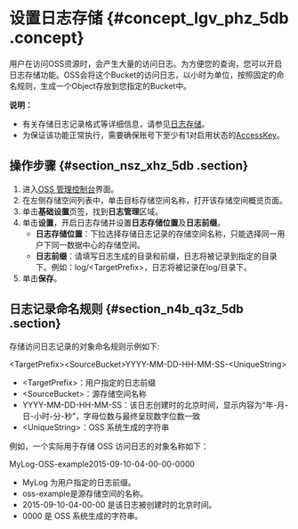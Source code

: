# 设置日志存储 {#concept_lgv_phz_5db .concept}

用户在访问OSS资源时，会产生大量的访问日志。为方便您的查询，您可以开启日志存储功能。OSS会将这个Bucket的访问日志，以小时为单位，按照固定的命名规则，生成一个Object存放到您指定的Bucket中。

**说明：** 

-   有关存储日志记录格式等详细信息，请参见[日志存储](../../../../../cn.zh-CN/开发指南/日志管理/访问日志存储.md#)。
-   为保证该功能正常执行，需要确保账号下至少有1对启用状态的[AccessKey](https://help.aliyun.com/document_detail/53045.html)。

## 操作步骤 {#section_nsz_xhz_5db .section}

1.  进入[OSS 管理控制台](https://oss.console.aliyun.com/)界面。
2.  在左侧存储空间列表中，单击目标存储空间名称，打开该存储空间概览页面。
3.  单击**基础设置**页签，找到**日志管理**区域。
4.  单击**设置**，开启日志存储并设置**日志存储位置**及**日志前缀**。
    -   **日志存储位置**：下拉选择存储日志记录的存储空间名称，只能选择同一用户下同一数据中心的存储空间。
    -   **日志前缀**：请填写日志生成的目录和前缀，日志将被记录到指定的目录下。例如：log/<TargetPrefix\>，日志将被记录在log/目录下。
5.  单击**保存**。

## 日志记录命名规则 {#section_n4b_q3z_5db .section}

存储访问日志记录的对象命名规则示例如下:

<TargetPrefix\><SourceBucket\>YYYY-MM-DD-HH-MM-SS-<UniqueString\>

-   <TargetPrefix\>：用户指定的日志前缀
-   <SourceBucket\>：源存储空间名称
-   YYYY-MM-DD-HH-MM-SS：该日志创建时的北京时间，显示内容为“年-月-日-小时-分-秒”，字母位数与最终呈现数字位数一致
-   <UniqueString\>：OSS 系统生成的字符串

例如，一个实际用于存储 OSS 访问日志的对象名称如下：

MyLog-OSS-example2015-09-10-04-00-00-0000

-   MyLog 为用户指定的日志前缀。
-   oss-example是源存储空间的名称。
-   2015-09-10-04-00-00 是该日志被创建时的北京时间。
-   0000 是 OSS 系统生成的字符串。

